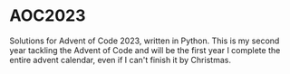 # AOC2023
Solutions for Advent of Code 2023, written in Python. This is my second year tackling the Advent of Code and will be the first year I complete the entire advent calendar, even if I can't finish it by Christmas.
